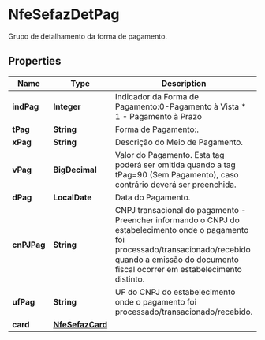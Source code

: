 

# NfeSefazDetPag

Grupo de detalhamento da forma de pagamento.

## Properties

| Name | Type | Description | Notes |
|------------ | ------------- | ------------- | -------------|
|**indPag** | **Integer** | Indicador da Forma de Pagamento:0-Pagamento à Vista  * 1 - Pagamento à Prazo |  [optional] |
|**tPag** | **String** | Forma de Pagamento:. |  |
|**xPag** | **String** | Descrição do Meio de Pagamento. |  [optional] |
|**vPag** | **BigDecimal** | Valor do Pagamento. Esta tag poderá ser omitida quando a tag tPag&#x3D;90 (Sem Pagamento), caso contrário deverá ser preenchida. |  |
|**dPag** | **LocalDate** | Data do Pagamento. |  [optional] |
|**cnPJPag** | **String** | CNPJ transacional do pagamento - Preencher informando o CNPJ do estabelecimento onde o pagamento foi processado/transacionado/recebido quando a emissão do documento fiscal ocorrer em estabelecimento distinto. |  [optional] |
|**ufPag** | **String** | UF do CNPJ do estabelecimento onde o pagamento foi processado/transacionado/recebido. |  [optional] |
|**card** | [**NfeSefazCard**](NfeSefazCard.md) |  |  [optional] |



